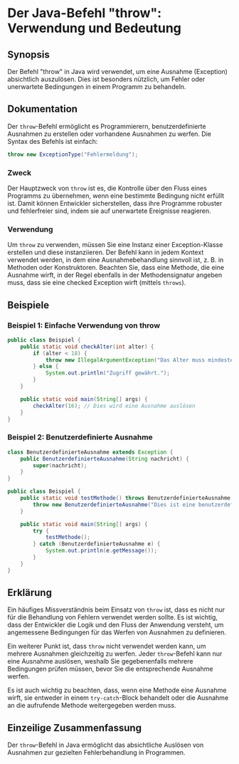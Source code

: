 <!--
Meta Description: # Der Java-Befehl "throw": Verwendung und Bedeutung ## Synopsis Der Befehl "throw" in Java wird verwendet, um eine Ausnahme (Exception) absichtlich au...
Meta Keywords: throw, eine, der, ist, ausnahme
-->

# Der Java-Befehl "throw": Verwendung und Bedeutung

## Synopsis
Der Befehl "throw" in Java wird verwendet, um eine Ausnahme (Exception) absichtlich auszulösen. Dies ist besonders nützlich, um Fehler oder unerwartete Bedingungen in einem Programm zu behandeln.

## Dokumentation
Der `throw`-Befehl ermöglicht es Programmierern, benutzerdefinierte Ausnahmen zu erstellen oder vorhandene Ausnahmen zu werfen. Die Syntax des Befehls ist einfach:

```java
throw new ExceptionType("Fehlermeldung");
```

### Zweck
Der Hauptzweck von `throw` ist es, die Kontrolle über den Fluss eines Programms zu übernehmen, wenn eine bestimmte Bedingung nicht erfüllt ist. Damit können Entwickler sicherstellen, dass ihre Programme robuster und fehlerfreier sind, indem sie auf unerwartete Ereignisse reagieren.

### Verwendung
Um `throw` zu verwenden, müssen Sie eine Instanz einer Exception-Klasse erstellen und diese instanziieren. Der Befehl kann in jedem Kontext verwendet werden, in dem eine Ausnahmebehandlung sinnvoll ist, z. B. in Methoden oder Konstruktoren. Beachten Sie, dass eine Methode, die eine Ausnahme wirft, in der Regel ebenfalls in der Methodensignatur angeben muss, dass sie eine checked Exception wirft (mittels `throws`).

## Beispiele
### Beispiel 1: Einfache Verwendung von throw
```java
public class Beispiel {
    public static void checkAlter(int alter) {
        if (alter < 18) {
            throw new IllegalArgumentException("Das Alter muss mindestens 18 Jahre betragen.");
        } else {
            System.out.println("Zugriff gewährt.");
        }
    }

    public static void main(String[] args) {
        checkAlter(16); // Dies wird eine Ausnahme auslösen
    }
}
```

### Beispiel 2: Benutzerdefinierte Ausnahme
```java
class BenutzerdefinierteAusnahme extends Exception {
    public BenutzerdefinierteAusnahme(String nachricht) {
        super(nachricht);
    }
}

public class Beispiel {
    public static void testMethode() throws BenutzerdefinierteAusnahme {
        throw new BenutzerdefinierteAusnahme("Dies ist eine benutzerdefinierte Ausnahme.");
    }

    public static void main(String[] args) {
        try {
            testMethode();
        } catch (BenutzerdefinierteAusnahme e) {
            System.out.println(e.getMessage());
        }
    }
}
```

## Erklärung
Ein häufiges Missverständnis beim Einsatz von `throw` ist, dass es nicht nur für die Behandlung von Fehlern verwendet werden sollte. Es ist wichtig, dass der Entwickler die Logik und den Fluss der Anwendung versteht, um angemessene Bedingungen für das Werfen von Ausnahmen zu definieren. 

Ein weiterer Punkt ist, dass `throw` nicht verwendet werden kann, um mehrere Ausnahmen gleichzeitig zu werfen. Jeder `throw`-Befehl kann nur eine Ausnahme auslösen, weshalb Sie gegebenenfalls mehrere Bedingungen prüfen müssen, bevor Sie die entsprechende Ausnahme werfen.

Es ist auch wichtig zu beachten, dass, wenn eine Methode eine Ausnahme wirft, sie entweder in einem `try-catch`-Block behandelt oder die Ausnahme an die aufrufende Methode weitergegeben werden muss.

## Einzeilige Zusammenfassung
Der `throw`-Befehl in Java ermöglicht das absichtliche Auslösen von Ausnahmen zur gezielten Fehlerbehandlung in Programmen.